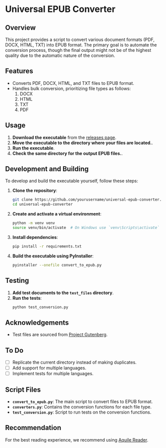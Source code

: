 # Universal EPUB Converter

## Overview

This project provides a script to convert various document formats (PDF, DOCX, HTML, TXT) into EPUB format. The primary goal is to automate the conversion process, though the final output might not be of the highest quality due to the automatic nature of the conversion.

## Features

-   Converts PDF, DOCX, HTML, and TXT files to EPUB format.
-   Handles bulk conversion, prioritizing file types as follows:
    1. DOCX
    2. HTML
    3. TXT
    4. PDF

## Usage

1. **Download the executable** from the [releases page](https://github.com/yourusername/universal-epub-converter/releases).
2. **Move the executable to the directory where your files are located.**.
3. **Run the executable**.
4. **Check the same directory for the output EPUB files.**.

## Development and Building

To develop and build the executable yourself, follow these steps:

1. **Clone the repository**:

    ```bash
    git clone https://github.com/yourusername/universal-epub-converter.git
    cd universal-epub-converter
    ```

2. **Create and activate a virtual environment**:

    ```bash
    python -m venv venv
    source venv/bin/activate  # On Windows use `venv\Scripts\activate`
    ```

3. **Install dependencies**:

    ```bash
    pip install -r requirements.txt
    ```

4. **Build the executable using PyInstaller**:
    ```bash
    pyinstaller --onefile convert_to_epub.py
    ```

## Testing

1. **Add test documents to the `test_files` directory**.
2. **Run the tests**:
    ```bash
    python test_conversion.py
    ```

## Acknowledgements

-   Test files are sourced from [Project Gutenberg](https://www.gutenberg.org/).

## To Do

-   [ ] Replicate the current directory instead of making duplicates.
-   [ ] Add support for multiple languages.
-   [ ] Implement tests for multiple languages.

## Script Files

-   **`convert_to_epub.py`**: The main script to convert files to EPUB format.
-   **`converters.py`**: Contains the conversion functions for each file type.
-   **`test_conversion.py`**: Script to run tests on the conversion functions.

## Recommendation

For the best reading experience, we recommend using [Aquile Reader](https://www.aquilereader.com).

